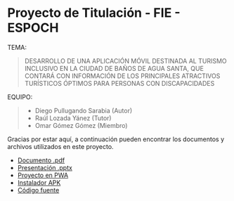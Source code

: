 # Proyecto de Titulación - FIE - ESPOCH

TEMA:
>DESARROLLO DE UNA APLICACIÓN MÓVIL DESTINADA AL TURISMO INCLUSIVO EN LA CIUDAD DE BAÑOS DE AGUA SANTA, QUE CONTARÁ CON INFORMACIÓN DE LOS PRINCIPALES ATRACTIVOS TURÍSTICOS ÓPTIMOS PARA PERSONAS CON DISCAPACIDADES

EQUIPO:
>- Diego Pullugando Sarabia (Autor)
>- Raúl Lozada Yánez (Tutor)
>- Omar Gómez Gómez (Miembro)

Gracias por estar aquí, a continuación pueden encontrar los documentos y archivos utilizados en este proyecto.


- [Documento .pdf](https://github.com/diegomps/defensaPublica/blob/main/Proyecto.pdf)
- [Presentación .pptx](https://liveespochedu-my.sharepoint.com/:p:/g/personal/diego_pullugando_espoch_edu_ec/Ef_E6MV7Lv5Ji35U-VCnqOEBEmOwRB7ehlV0ky-OMzgSfw?e=7UBxoK)
- [Proyecto en PWA](https://banios-accessible.firebaseapp.com/tabs/tab1)
- [Instalador APK](https://raw.githubusercontent.com/diegomps/defensaPublica/main/bns-accesible.apk)
- [Código fuente](https://github.com/diegomps/BNS-Accesible)
